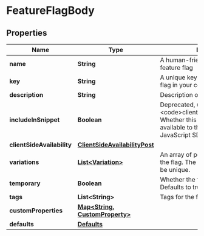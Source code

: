 

# FeatureFlagBody


## Properties

| Name | Type | Description | Notes |
|------------ | ------------- | ------------- | -------------|
|**name** | **String** | A human-friendly name for the feature flag |  |
|**key** | **String** | A unique key used to reference the flag in your code |  |
|**description** | **String** | Description of the feature flag |  [optional] |
|**includeInSnippet** | **Boolean** | Deprecated, use &lt;code&gt;clientSideAvailability&lt;/code&gt;. Whether this flag should be made available to the client-side JavaScript SDK. |  [optional] |
|**clientSideAvailability** | [**ClientSideAvailabilityPost**](ClientSideAvailabilityPost.md) |  |  [optional] |
|**variations** | [**List&lt;Variation&gt;**](Variation.md) | An array of possible variations for the flag. The variation values must be unique. |  [optional] |
|**temporary** | **Boolean** | Whether the flag is a temporary flag. Defaults to true. |  [optional] |
|**tags** | **List&lt;String&gt;** | Tags for the feature flag |  [optional] |
|**customProperties** | [**Map&lt;String, CustomProperty&gt;**](CustomProperty.md) |  |  [optional] |
|**defaults** | [**Defaults**](Defaults.md) |  |  [optional] |



